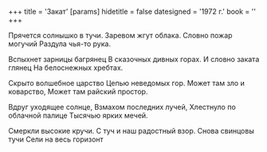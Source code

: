 +++
title = 'Закат'
[params]
  hidetitle = false
  datesigned = '1972 г.'
  book = ''
+++
<!-- Закат -->

Прячется солнышко в тучи.
Заревом жгут облака.
Словно пожар могучий
Раздула чья-то рука.

Вспыхнет зарницы багрянец
В сказочных дивных горах.
И словно заката глянец
На белоснежных хребтах.

Скрыто волшебное царство
Цепью неведомых гор.
Может там зло и коварство,
Может там райский простор.

Вдруг уходящее солнце,
Взмахом последних лучей,
Хлестнуло по облачной палице
Тысячью ярких мечей.

Смеркли высокие кручи.
С туч и наш радостный взор.
Снова свинцовы тучи
Сели на весь горизонт

<!-- [Илья- 1971-1972 г.] -->
